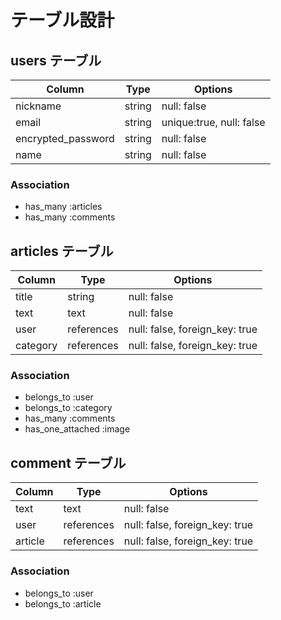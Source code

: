 # テーブル設計

## users テーブル

| Column             | Type        | Options                  |
| ------------------ | ----------- | ------------------------ |
| nickname           | string      | null: false              |
| email              | string      | unique:true, null: false |
| encrypted_password | string      | null: false              |
| name               | string      | null: false              |

### Association

- has_many :articles
- has_many :comments

## articles テーブル

| Column               | Type        | Options                        |
| -------------------- | ----------- | ------------------------------ |
| title                | string      | null: false                    |
| text                 | text        | null: false                    |
| user                 | references  | null: false, foreign_key: true |
| category             | references  | null: false, foreign_key: true |

### Association

- belongs_to :user
- belongs_to :category
- has_many   :comments
- has_one_attached :image

## comment テーブル

| Column           | Type        | Options                        |
| ---------------- | ----------- | ------------------------------ |
| text             | text        | null: false                    |
| user             | references  | null: false, foreign_key: true |
| article          | references  | null: false, foreign_key: true |

### Association

- belongs_to :user
- belongs_to :article
